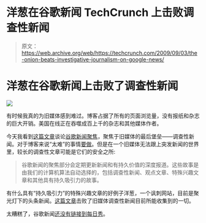 # 洋葱在谷歌新闻 TechCrunch 上击败调查性新闻

> 原文：<https://web.archive.org/web/https://techcrunch.com/2009/09/03/the-onion-beats-investigative-journalism-on-google-news/>

# 洋葱在谷歌新闻上击败了调查性新闻

![](img/f077882f05d06a9e4c0579ede8eda41e.png)

有时候我真的为旧媒体感到难过。博客占据了所有的页面浏览量，没有报纸和杂志的巨大开销。美国在线正在吞噬成百上千的杂志和其他媒体作者。

今天我看到[这篇文章](https://web.archive.org/web/20221006205540/http://www.niemanlab.org/2009/09/google-news-shines-a-spotlight-on-in-depth-journalism/)谈论[谷歌新闻聚焦](https://web.archive.org/web/20221006205540/http://news.google.com/news/section?pz=1&ned=us&topic=ir&ict=ln)，聚焦于旧媒体的最后堡垒——调查性新闻。对于博客来说“太难”的事情[要做](https://web.archive.org/web/20221006205540/http://www.beta.techcrunch.com/2008/12/15/the-extraordinary-happenings-at-bittorrent/)。但是在一个旧媒体无法跟上突发新闻的世界里，较长的调查性文章可能是它们的安全之所:

> 谷歌新闻的聚焦部分会定期更新新闻和有持久价值的深度报道。这些故事是由我们的计算机算法自动选择的，包括调查性新闻、观点文章、特殊兴趣文章和其他具有持久吸引力的故事。

有什么具有“持久吸引力”的特殊兴趣文章的好例子洋葱，一个讽刺网站，目前是聚光灯下的头条新闻。[这篇文章](https://web.archive.org/web/20221006205540/http://www.theonion.com/content/news/unstable_relative_toddler_compete)击败了旧媒体调查性新闻目前所能收集到的一切。

太糟糕了，谷歌新闻[还没有链接到每日秀](https://web.archive.org/web/20221006205540/http://www.beta.techcrunch.com/2009/06/11/daily-show-rips-the-new-york-times/)。